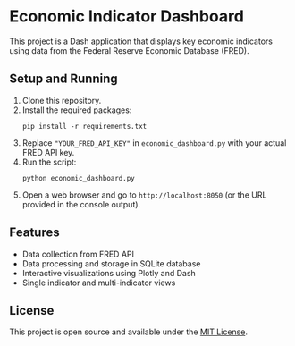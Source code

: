 # Economic Indicator Dashboard

This project is a Dash application that displays key economic indicators using data from the Federal Reserve Economic Database (FRED).

## Setup and Running

1. Clone this repository.
2. Install the required packages:
   ```
   pip install -r requirements.txt
   ```
3. Replace `"YOUR_FRED_API_KEY"` in `economic_dashboard.py` with your actual FRED API key.
4. Run the script:
   ```
   python economic_dashboard.py
   ```
5. Open a web browser and go to `http://localhost:8050` (or the URL provided in the console output).

## Features

- Data collection from FRED API
- Data processing and storage in SQLite database
- Interactive visualizations using Plotly and Dash
- Single indicator and multi-indicator views

## License

This project is open source and available under the [MIT License](LICENSE).
